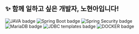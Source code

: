 ## ✨ 함께 일하고 싶은 개발자, 노현아입니다!

<!--
**hyunnbunt/hyunnbunt** is a ✨ _special_ ✨ repository because its `README.md` (this file) appears on your GitHub profile.

Here are some ideas to get you started:

- 🔭 I’m currently working on ...
- 🌱 I’m currently learning ...
- 👯 I’m looking to collaborate on ...
- 🤔 I’m looking for help with ...
- 💬 Ask me about ...
- 📫 How to reach me: ...
- 😄 Pronouns: ...
- ⚡ Fun fact: ...
-->
![JAVA badge](https://img.shields.io/badge/Java-deepred)
![Spring Boot badge](https://img.shields.io/badge/Spring%20Boot-green)
![Spring Security badge](https://img.shields.io/badge/Spring%20Security-deepgreen)
![MariaDB badge](https://img.shields.io/badge/MariaDB-purple)
![JDBC templates badge](https://img.shields.io/badge/JDBC%20templates-grey)
![DOCKER badge](https://img.shields.io/badge/Docker-blue)


